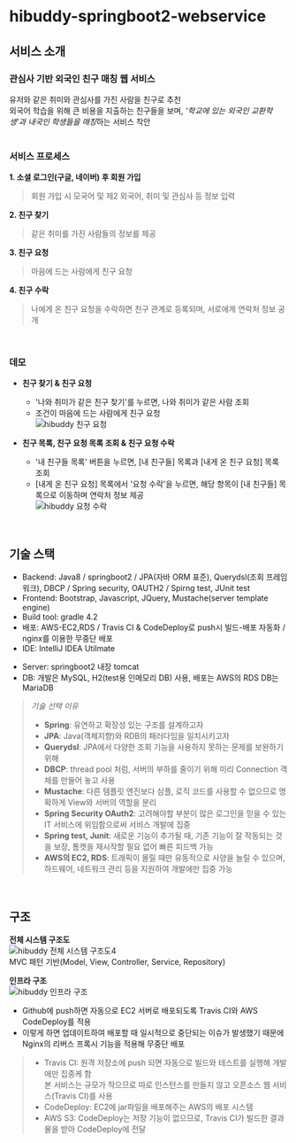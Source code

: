 
# hibuddy-springboot2-webservice
## 서비스 소개
### 관심사 기반 외국인 친구 매칭 웹 서비스   
유저와 같은 취미와 관심사를 가진 사람을 친구로 추천    
외국어 학습을 위해 큰 비용을 지출하는 친구들을 보며, *‘학교에 있는 외국인 교환학생’과 내국인 학생들을 매칭*하는 서비스 착안   
</br>

### 서비스 프로세스   
**1. 소셜 로그인(구글, 네이버) 후 회원 가입**
>회원 가입 시 모국어 및 제2 외국어, 취미 및 관심사 등 정보 입력   
    
**2. 친구 찾기**
>같은 취미를 가진 사람들의 정보를 제공   

**3. 친구 요청**
>마음에 드는 사람에게 친구 요청   

**4. 친구 수락**
>나에게 온 친구 요청을 수락하면 친구 관계로 등록되며, 서로에게 연락처 정보 공개   
</br>

### 데모
- **친구 찾기 & 친구 요청**
   - '나와 취미가 같은 친구 찾기'를 누르면, 나와 취미가 같은 사람 조회   
   - 조건이 마음에 드는 사람에게 친구 요청    
![hibuddy 친구 요청](https://user-images.githubusercontent.com/55947154/113508797-ff881300-958c-11eb-95b8-764397db208c.gif)   


- **친구 목록, 친구 요청 목록 조회 & 친구 요청 수락**   
  - '내 친구들 목록' 버튼을 누르면, [내 친구들] 목록과 [내게 온 친구 요청] 목록 조회   
  - [내게 온 친구 요청] 목록에서 '요청 수락'을 누르면, 해당 항목이 [내 친구들] 목록으로 이동하며 연락처 정보 제공   
![hibuddy 요청 수락](https://user-images.githubusercontent.com/55947154/113508799-01ea6d00-958d-11eb-9ba4-ca238bf41111.gif)   

</br>

## 기술 스택
* Backend: Java8 / springboot2 / JPA(자바 ORM 표준), Querydsl(조회 프레임워크), DBCP / Spring security, OAUTH2 / Spirng test, JUnit test
* Frontend: Bootstrap, Javascript, JQuery, Mustache(server template engine)
* Build tool: gradle 4.2
* 배포: AWS-EC2,RDS / Travis CI & CodeDeploy로 push시 빌드-배포 자동화 / nginx를 이용한 무중단 배포
* IDE: IntelliJ IDEA Utilmate

- Server: springboot2 내장 tomcat
- DB: 개발은 MySQL, H2(test용 인메모리 DB) 사용,  배포는 AWS의 RDS DB는 MariaDB

> *기술 선택 이유*
> - **Spring**: 유연하고 확장성 있는 구조를 설계하고자
> - **JPA**: Java(객체지향)와 RDB의 패러다임을 일치시키고자
> - **Querydsl**: JPA에서 다양한 조회 기능을 사용하지 못하는 문제를 보완하기 위해
> - **DBCP**: thread pool 처럼, 서버의 부하를 줄이기 위해 미리 Connection 객체를 만들어 놓고 사용
> - **Mustache**: 다른 템플릿 엔진보다 심플, 로직 코드를 사용할 수 없으므로 명확하게 View와 서버의 역할을 분리
> - **Spring Security OAuth2**: 고려해야할 부분이 많은 로그인을 믿을 수 있는 IT 서비스에 위임함으로써 서비스 개발에 집중
> - **Spring test, Junit**: 새로운 기능이 추가될 때, 기존 기능이 잘 작동되는 것을 보장, 톰캣을 재시작할 필요 없어 빠른 피드백 가능
> - **AWS의 EC2, RDS**: 트래픽이 몰릴 때만 유동적으로 사양을 늘릴 수 있으며, 하드웨어, 네트워크 관리 등을 지원하여 개발에만 집중 가능

</br>

## 구조   
**전체 시스템 구조도**   
![hibuddy 전체 시스템 구조도4](https://user-images.githubusercontent.com/55947154/113509531-1df00d80-9591-11eb-995d-cd295722927d.jpg)   
MVC 패턴 기반(Model, View, Controller, Service, Repository)

**인프라 구조**   
![hibuddy 인프라 구조](https://user-images.githubusercontent.com/55947154/113509780-5f34ed00-9592-11eb-8e9e-90dcf73f1189.png)   
- Github에 push하면 자동으로 EC2 서버로 배포되도록 Travis CI와 AWS CodeDeploy를 적용    
- 이렇게 하면 업데이트하여 배포할 때 일시적으로 중단되는 이슈가 발생했기 때문에 Nginx의 리버스 프록시 기능을 적용해 무중단 배포

> - Travis CI: 원격 저장소에 push 되면 자동으로 빌드와 테스트를 실행해 개발에만 집중케 함    
>   본 서비스는 규모가 작으므로 따로 인스턴스를 만들지 않고 오픈소스 웹 서비스(Travis CI)를 사용
> - CodeDeploy: EC2에 jar파일을 배포해주는 AWS의 배포 시스템
> - AWS S3: CodeDeploy는 저장 기능이 없으므로, Travis CI가 빌드한 결과물을 받아 CodeDeploy에 전달

